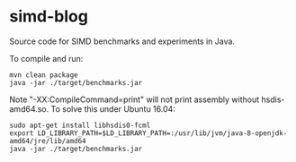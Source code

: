 # simd-blog
Source code for SIMD benchmarks and experiments in Java.

To compile and run:

```
mvn clean package
java -jar ./target/benchmarks.jar
```

Note "-XX:CompileCommand=print" will not print assembly without hsdis-amd64.so. To solve this under Ubuntu 16.04:

```
sudo apt-get install libhsdis0-fcml
export LD_LIBRARY_PATH=$LD_LIBRARY_PATH=:/usr/lib/jvm/java-8-openjdk-amd64/jre/lib/amd64
java -jar ./target/benchmarks.jar
```
